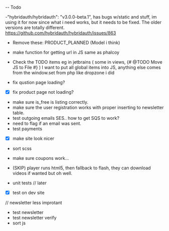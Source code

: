 
-- Todo

-"hybridauth/hybridauth": "v3.0.0-beta.1", has bugs w/static and stuff, im using it for now since
    what i need works, but it needs to be fixed. The older versions are totally different.
    https://github.com/hybridauth/hybridauth/issues/863

- Remove these: PRODUCT_PLANNED (Model i think)
- make function for getting url in JS same as phalcoy
- Check the TODO items eg in jetbrains ( some in views, {# @TODO Move JS to File #} )
    I want to put all global items into JS, anything else comes from the window.set from php like dropzone i did

- fix qustion page loading?
- [X] fix product page not loading?
- make sure is_free is listing correctly.
- make sure the user registration works with proper inserting to newsletter table.
- test outgoing emails SES.. how to get SQS to work?
- need to flag if an email was sent.
- test payments

- [x] make site look nicer
- sort scss
- make sure coupons work...
- (SKIP) player runs html5, then fallback to flash,
    they can download videos if wanted but oh well.

- unit tests // later
- [x] test on dev site

// newsletter less improtant
- test newsletter
- test newsletter verify
- sort js
